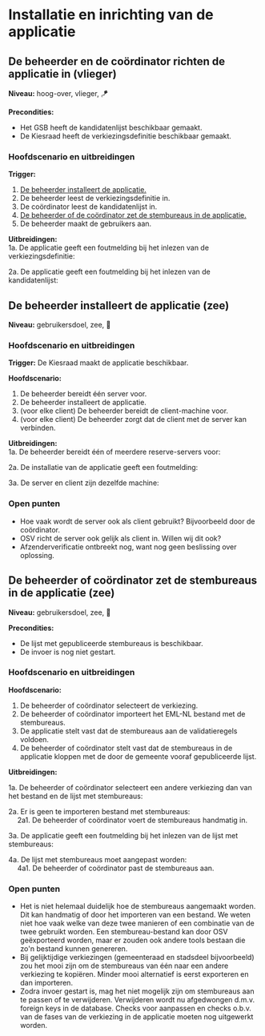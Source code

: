 # Installatie en inrichting van de applicatie

## De beheerder en de coördinator richten de applicatie in (vlieger)

__Niveau:__ hoog-over, vlieger, 🪁

__Precondities:__

- Het GSB heeft de kandidatenlijst beschikbaar gemaakt.
- De Kiesraad heeft de verkiezingsdefinitie beschikbaar gemaakt.

### Hoofdscenario en uitbreidingen

__Trigger:__

1. [De beheerder installeert de applicatie.](#de-beheerder-installeert-de-applicatie-zee)
2. De beheerder leest de verkiezingsdefinitie in.
3. De coördinator leest de kandidatenlijst in.
4. [De beheerder of de coördinator zet de stembureaus in de applicatie.](#de-coördinator-zet-de-stembureaus-in-de-applicatie-zee)
5. De beheerder maakt de gebruikers aan.

__Uitbreidingen:__  
1a. De applicatie geeft een foutmelding bij het inlezen van de verkiezingsdefinitie:

2a. De applicatie geeft een foutmelding bij het inlezen van de kandidatenlijst:


## De beheerder installeert de applicatie (zee)

__Niveau:__ gebruikersdoel, zee, 🌊

### Hoofdscenario en uitbreidingen

__Trigger:__ De Kiesraad maakt de applicatie beschikbaar.

__Hoofdscenario:__

1. De beheerder bereidt één server voor.
2. De beheerder installeert de applicatie.
3. (voor elke client) De beheerder bereidt de client-machine voor.
4. (voor elke client) De beheerder zorgt dat de client met de server kan verbinden.

__Uitbreidingen:__  
1a. De beheerder bereidt één of meerdere reserve-servers voor:

2a. De installatie van de applicatie geeft een foutmelding:

3a. De server en client zijn dezelfde machine:

### Open punten

- Hoe vaak wordt de server ook als client gebruikt? Bijvoorbeeld door de coördinator.
- OSV richt de server ook gelijk als client in. Willen wij dit ook?
- Afzenderverificatie ontbreekt nog, want nog geen beslissing over oplossing.


## De beheerder of coördinator zet de stembureaus in de applicatie (zee)

__Niveau:__ gebruikersdoel, zee, 🌊

__Precondities:__

- De lijst met gepubliceerde stembureaus is beschikbaar.
- De invoer is nog niet gestart.

### Hoofdscenario en uitbreidingen

__Hoofdscenario:__

1. De beheerder of coördinator selecteert de verkiezing.
2. De beheerder of coördinator importeert het EML-NL bestand met de stembureaus.
3. De applicatie stelt vast dat de stembureaus aan de validatieregels voldoen.
4. De beheerder of coördinator stelt vast dat de stembureaus in de applicatie kloppen met de door de gemeente vooraf gepubliceerde lijst.

__Uitbreidingen:__  

1a. De beheerder of coördinator selecteert een andere verkiezing dan van het bestand en de lijst met stembureaus:

2a. Er is geen te importeren bestand met stembureaus:  
&emsp; 2a1. De beheerder of coördinator voert de stembureaus handmatig in.

3a. De applicatie geeft een foutmelding bij het inlezen van de lijst met stembureaus:

4a. De lijst met stembureaus moet aangepast worden:  
&emsp; 4a1. De beheerder of coördinator past de stembureaus aan.

### Open punten

- Het is niet helemaal duidelijk hoe de stembureaus aangemaakt worden. Dit kan handmatig of door het importeren van een
  bestand. We weten niet hoe vaak welke van deze twee manieren of een combinatie van de twee gebruikt worden. Een
  stembureau-bestand kan door OSV geëxporteerd worden, maar er zouden ook andere tools bestaan die zo'n bestand kunnen
  genereren.
- Bij gelijktijdige verkiezingen (gemeenteraad en stadsdeel bijvoorbeeld) zou het mooi zijn om de stembureaus van één
  naar een andere verkiezing te kopiëren. Minder mooi alternatief is eerst exporteren en dan importeren.
- Zodra invoer gestart is, mag het niet mogelijk zijn om stembureaus aan te passen of te verwijderen. Verwijderen wordt nu
  afgedwongen d.m.v. foreign keys in de database. Checks voor aanpassen en checks o.b.v. van de fases van de verkiezing in de
  applicatie moeten nog uitgewerkt worden.
